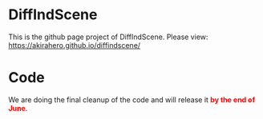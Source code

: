 # DiffIndScene
This is the github page project of DiffIndScene. Please view: https://akirahero.github.io/diffindscene/


# Code
We are doing the final cleanup of the code and will release it **<span style="color:red">by the end of June</span>**.